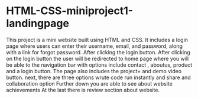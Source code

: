 # HTML-CSS-miniproject1-landingpage
This project is a mini website built using HTML and CSS. It includes a login page where users can enter their username, email, and password, along with a link for forgot password. After clicking the login button.
After clicking on the login button the user will be redirected to home page where you will be able to the navigation bar with options include contact , aboutus, product and a login button.
The page also includes the project+ and demo video button.
next, there are three options wrute code run instantly and share and collaboration option 
Further down you are able to see about website achievements 
At the last there is review section about website.
